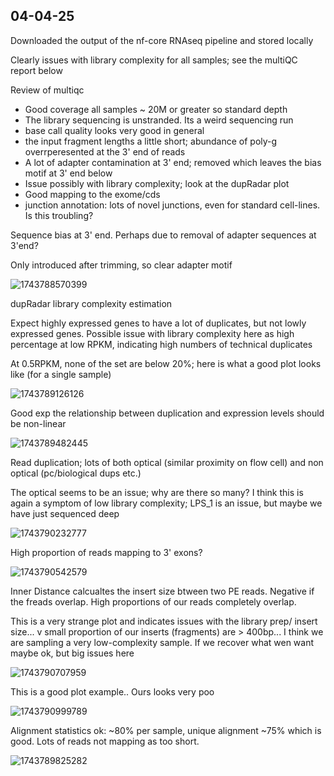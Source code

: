 ## 04-04-25

Downloaded the output of the nf-core RNAseq pipeline and stored locally

Clearly issues with library complexity for all samples; see the multiQC report below

Review of multiqc

- Good coverage all samples ~ 20M or greater so standard depth
- The library sequencing is unstranded. Its a weird sequencing run
- base call quality looks very good in general
- the input fragment lengths a little short; abundance of poly-g overrperesented at the 3' end of reads
- A lot of adapter contamination at 3' end; removed which leaves the bias motif at 3' end below
- Issue possibly with library complexity; look at the dupRadar plot
- Good mapping to the exome/cds
- junction annotation: lots of novel junctions, even for standard cell-lines. Is this troubling?

Sequence bias at 3' end. Perhaps due to removal of adapter sequences at 3'end?

Only introduced after trimming, so clear adapter motif

![1743788570399](image/README/1743788570399.png)

dupRadar library complexity estimation

Expect highly expressed genes to have a lot of duplicates, but not lowly expressed genes. Possible issue with library complexity here as high percentage at low RPKM, indicating high numbers of technical duplicates

At 0.5RPKM, none of the set are below 20%; here is what a good plot looks like (for a single sample)

![1743789126126](image/README/1743789126126.png)

Good exp the relationship between duplication and expression levels should be non-linear

![1743789482445](image/README/1743789482445.png)

Read duplication; lots of both optical (similar proximity on flow cell) and non optical (pc/biological dups etc.)

The optical seems to be an issue; why are there so many? I think this is again a symptom of low library complexity; LPS_1 is an issue, but maybe we have just sequenced deep

![1743790232777](image/README/1743790232777.png)

High proportion of reads mapping to 3' exons?

![1743790542579](image/README/1743790542579.png)

Inner Distance calcualtes the insert size btween two PE reads. Negative if the freads overlap. High proportions of our reads completely overlap.

This is a very strange plot and indicates issues with the library prep/ insert size... v small proportion of our inserts (fragments) are > 400bp... I think we are sampling a very low-complexity sample. If we recover what wen want maybe ok, but big issues here

![1743790707959](image/README/1743790707959.png)

This is a good plot example.. Ours looks very poo

![1743790999789](image/README/1743790999789.png)

Alignment statistics ok: ~80% per sample, unique alignment ~75% which is good. Lots of reads not mapping as too short.

![1743789825282](image/README/1743789825282.png)
